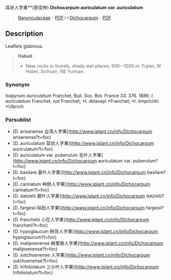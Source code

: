 耳状人字果**(原变种) **Dichocarpum auriculatum var. auriculatum**

> [Ranunculaceae](http://www.iplant.cn/info/Ranunculaceae?t=foc) - [PDF](http://www.iplant.cn/foc/pdf/Ranunculaceae.pdf)>>[Dichocarpum](http://www.iplant.cn/info/Dichocarpum?t=foc) - [PDF](http://www.iplant.cn/foc/pdf/Dichocarpum.pdf)

## Description

Leaflets glabrous.


> **Habait** : 
>* Near rocks in forests, shady wet places; 600--1500 m. Fujian, W Hubei, Sichuan, NE Yunnan.

### Synonym
*Isopyrum auriculatum* Franchet, Bull. Soc. Bot. France 33: 376. 1886; *I. auriculatum* Franchet, not Franchet; *I. delavayi *Franchet; *I. limprichtii *Ulbrich.

### Parsublist

* [D.  arisanense  台湾人字果](http://www.iplant.cn/info/Dichocarpum arisanense?t=foc)
* [D.  auriculatum  耳状人字果](http://www.iplant.cn/info/Dichocarpum auriculatum?t=foc)
* [D.  auriculatum var. puberulum  毛叶人字果](http://www.iplant.cn/info/Dichocarpum auriculatum var. puberulum?t=foc)
* [D.  basilare  基叶人字果](http://www.iplant.cn/info/Dichocarpum basilare?t=foc)
* [D.  carinatum  种脐人字果](http://www.iplant.cn/info/Dichocarpum carinatum?t=foc)
* [D.  dalzielii  蕨叶人字果](http://www.iplant.cn/info/Dichocarpum dalzielii?t=foc)
* [D.  fargesii  纵肋人字果](http://www.iplant.cn/info/Dichocarpum fargesii?t=foc)
* [D.  franchetii  小花人字果](http://www.iplant.cn/info/Dichocarpum franchetii?t=foc)
* [D.  hypoglaucum  粉背人字果](http://www.iplant.cn/info/Dichocarpum hypoglaucum?t=foc)
* [D.  malipoenense  麻栗坡人字果](http://www.iplant.cn/info/Dichocarpum malipoenense?t=foc)
* [D.  sutchuenense  人字果](http://www.iplant.cn/info/Dichocarpum sutchuenense?t=foc)
* [D.  trifoliolatum  三小叶人字果](http://www.iplant.cn/info/Dichocarpum trifoliolatum?t=foc)
